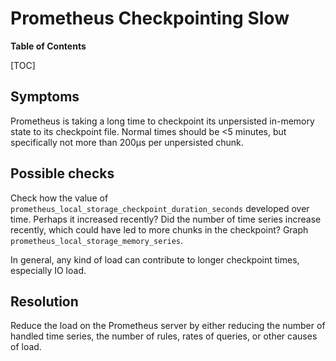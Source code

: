 # Prometheus Checkpointing Slow

**Table of Contents**

[TOC]

## Symptoms

Prometheus is taking a long time to checkpoint its unpersisted in-memory
state to its checkpoint file. Normal times should be <5 minutes, but
specifically not more than 200µs per unpersisted chunk.

## Possible checks

Check how the value of `prometheus_local_storage_checkpoint_duration_seconds`
developed over time. Perhaps it increased recently? Did the number of time
series increase recently, which could have led to more chunks in the checkpoint?
Graph `prometheus_local_storage_memory_series`.

In general, any kind of load can contribute to longer checkpoint times,
especially IO load.

## Resolution

Reduce the load on the Prometheus server by either reducing the number of
handled time series, the number of rules, rates of queries, or other causes
of load.
